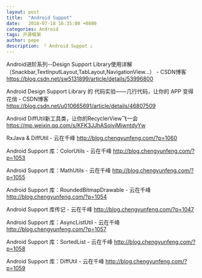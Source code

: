 ```yaml
---
layout: post
title:  "Android Suppot"
date:   2018-07-18 16:35:00 +0800
categories: Android
tags: 开源框架
author: pepe
description: 『 Android Suppot 』
---
```


Android进阶系列--Design Support Library使用详解（Snackbar,TextInputLayout,TabLayout,NavigationView...） - CSDN博客
https://blog.csdn.net/sw5131899/article/details/53996800

Android Design Support Library 的 代码实验——几行代码，让你的 APP 变得花俏 - CSDN博客
https://blog.csdn.net/u010665691/article/details/46807509

Android DiffUtil新工具类，让你的RecyclerView飞一会
https://mp.weixin.qq.com/s/KFK3JJhASojyjMiwntdyYw

RxJava & DiffUtil - 云在千峰
http://blog.chengyunfeng.com/?p=1060

Android Support 库：ColorUtils - 云在千峰
http://blog.chengyunfeng.com/?p=1053

Android Support 库：MathUtils - 云在千峰
http://blog.chengyunfeng.com/?p=1055

Android Support 库：RoundedBitmapDrawable - 云在千峰
http://blog.chengyunfeng.com/?p=1054

Android Support 库传记 - 云在千峰
http://blog.chengyunfeng.com/?p=1047

Android Support 库：AsyncListUtil - 云在千峰
http://blog.chengyunfeng.com/?p=1057

Android Support 库：SortedList - 云在千峰
http://blog.chengyunfeng.com/?p=1058

Android Support 库：DiffUtil - 云在千峰
http://blog.chengyunfeng.com/?p=1059








































